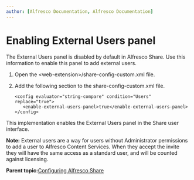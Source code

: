 ```yaml
---
author: [Alfresco Documentation, Alfresco Documentation]
---
```


# Enabling External Users panel

The External Users panel is disabled by default in Alfresco Share. Use this information to enable this panel to add external users.

1.  Open the <web-extension\>/share-config-custom.xml file.

2.  Add the following section to the share-config-custom.xml file.

    ```
    <config evaluator="string-compare" condition="Users" replace="true">
       <enable-external-users-panel>true</enable-external-users-panel>
    </config>
    ```


This implementation enables the External Users panel in the Share user interface.

**Note:** External users are a way for users without Administrator permissions to add a user to Alfresco Content Services. When they accept the invite they will have the same access as a standard user, and will be counted against licensing.

**Parent topic:**[Configuring Alfresco Share](../concepts/share-configuring-intro.md)

